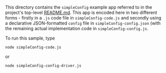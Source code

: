 This directory contains the `simpleConfig` example app referred to in the project's top-level [README.md](../../README.md). This app
is encoded here in two different forms - firstly in a `.js` code file in `simpleConfig-code.js` and
secondly using a declarative JSON-formatted `config` file in `simpleConfig-config.json` (with the remaining
actual implementation code in `simpleConfig-config.js`.

To run this sample, type
   
    node simpleConfig-code.js
    
or

    node simpleConfig-config-driver.js
